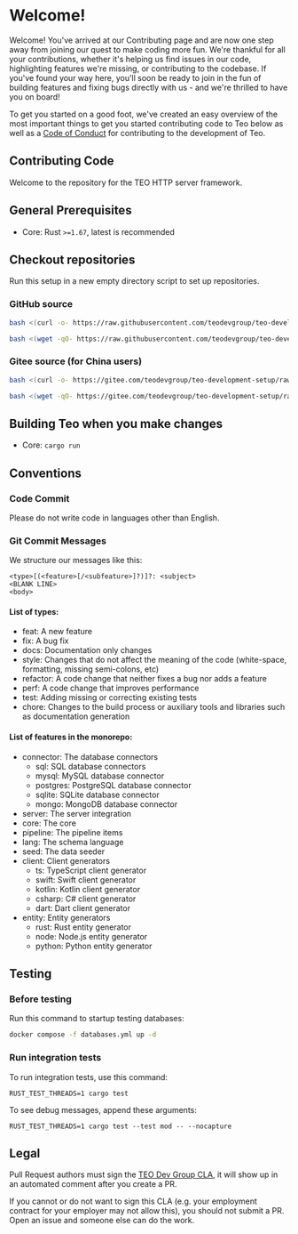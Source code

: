 # Welcome!

Welcome! You've arrived at our Contributing page and are now one step away from joining our quest to make coding more
fun. We're thankful for all your contributions, whether it's helping us find issues in our code, highlighting features
we're missing, or contributing to the codebase. If you've found your way here, you'll soon be ready to join in the fun
of building features and fixing bugs directly with us - and we're thrilled to have you on board!

To get you started on a good foot, we've created an easy overview of the most important things to get you started
contributing code to Teo below as well as a
[Code of Conduct](https://github.com/teodevgroup/teo/blob/master/CODE_OF_CONDUCT.md) for contributing to the development
of Teo.

## Contributing Code

Welcome to the repository for the TEO HTTP server framework.

## General Prerequisites

* Core: Rust `>=1.67`, latest is recommended

## Checkout repositories

Run this setup in a new empty directory script to set up repositories.

### GitHub source

```sh
bash <(curl -o- https://raw.githubusercontent.com/teodevgroup/teo-development-setup/main/setup.sh)
```

```sh
bash <(wget -qO- https://raw.githubusercontent.com/teodevgroup/teo-development-setup/main/setup.sh)
```

### Gitee source (for China users)

```sh
bash <(curl -o- https://gitee.com/teodevgroup/teo-development-setup/raw/main/setup.sh)
```

```sh
bash <(wget -qO- https://gitee.com/teodevgroup/teo-development-setup/raw/main/setup.sh)
```

## Building Teo when you make changes

* Core: `cargo run`

## Conventions

### Code Commit

Please do not write code in languages other than English.

### Git Commit Messages

We structure our messages like this:

```
<type>[(<feature>[/<subfeature>]?)]?: <subject>
<BLANK LINE>
<body>
```

#### List of types:

* feat: A new feature
* fix: A bug fix
* docs: Documentation only changes
* style: Changes that do not affect the meaning of the code (white-space, formatting, missing semi-colons, etc)
* refactor: A code change that neither fixes a bug nor adds a feature
* perf: A code change that improves performance
* test: Adding missing or correcting existing tests
* chore: Changes to the build process or auxiliary tools and libraries such as documentation generation

#### List of features in the monorepo:

* connector: The database connectors
  * sql: SQL database connectors
  * mysql: MySQL database connector
  * postgres: PostgreSQL database connector
  * sqlite: SQLite database connector
  * mongo: MongoDB database connector
* server: The server integration
* core: The core
* pipeline: The pipeline items
* lang: The schema language
* seed: The data seeder
* client: Client generators
  * ts: TypeScript client generator
  * swift: Swift client generator
  * kotlin: Kotlin client generator
  * csharp: C# client generator
  * dart: Dart client generator
* entity: Entity generators
  * rust: Rust entity generator
  * node: Node.js entity generator
  * python: Python entity generator

## Testing

### Before testing

Run this command to startup testing databases:

```sh
docker compose -f databases.yml up -d
```

### Run integration tests

To run integration tests, use this command:
```shell
RUST_TEST_THREADS=1 cargo test
```

To see debug messages, append these arguments:
```shell
RUST_TEST_THREADS=1 cargo test --test mod -- --nocapture
```

## Legal

Pull Request authors must sign the [TEO Dev Group CLA](https://cla-assistant.io/teodevgroup/teo), it will show up in an
automated comment after you create a PR.

If you cannot or do not want to sign this CLA (e.g. your employment contract for your employer may not allow this), you
should not submit a PR. Open an issue and someone else can do the work.
